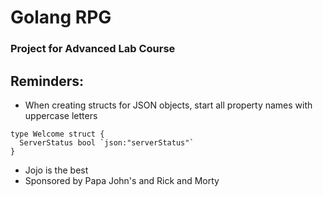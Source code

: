 # Golang RPG
### Project for Advanced Lab Course

## Reminders:
* When creating structs for JSON objects, start all property names with uppercase letters
```golang
type Welcome struct {
  ServerStatus bool `json:"serverStatus"`
} 
```
* Jojo is the best
* Sponsored by Papa John's and Rick and Morty
